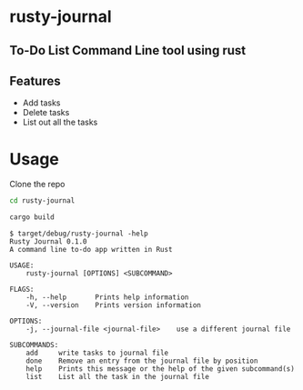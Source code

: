 # rusty-journal
## To-Do List Command Line tool using rust

## Features
- Add tasks 
- Delete tasks
- List out all the tasks

# Usage 

Clone the repo

```sh
cd rusty-journal

cargo build
```

```
$ target/debug/rusty-journal -help
Rusty Journal 0.1.0
A command line to-do app written in Rust

USAGE:
    rusty-journal [OPTIONS] <SUBCOMMAND>

FLAGS:
    -h, --help       Prints help information
    -V, --version    Prints version information

OPTIONS:
    -j, --journal-file <journal-file>    use a different journal file

SUBCOMMANDS:
    add     write tasks to journal file
    done    Remove an entry from the journal file by position
    help    Prints this message or the help of the given subcommand(s)
    list    List all the task in the journal file

```

